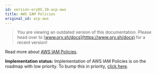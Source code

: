 ```yaml
---
id: version-oryOS.10-acp-aws
title: AWS IAM Policies
original_id: acp-aws
---
```


> You are viewing an outdated version of this documentation. Please head over
> to [www.ory.sh/docs](https://www.ory.sh/docs) for a recent version!

Read more about
[AWS IAM Policies](https://docs.aws.amazon.com/IAM/latest/UserGuide/access_policies.html).

**Implementation status:** Implementation of AWS IAM Policies is on the roadmap
with low priority. To bump this in priority,
[click here](https://github.com/ory/keto/issues/59).
